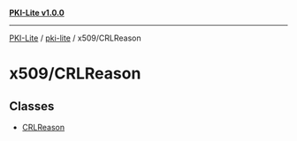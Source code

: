 [**PKI-Lite v1.0.0**](../../../README.md)

---

[PKI-Lite](../../../README.md) / [pki-lite](../../README.md) / x509/CRLReason

# x509/CRLReason

## Classes

- [CRLReason](classes/CRLReason.md)
